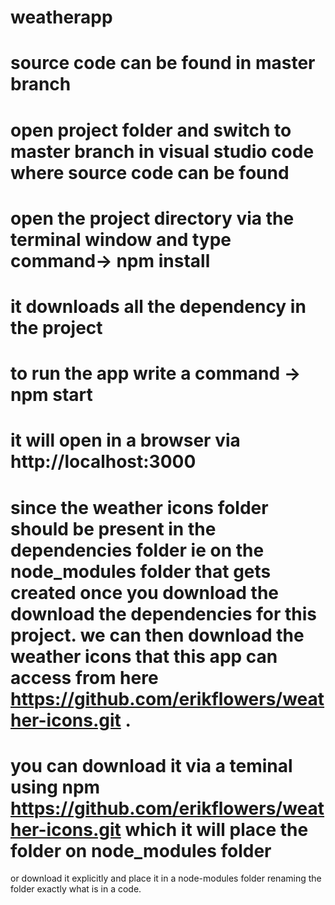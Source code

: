 # weatherapp
# source code can be found in master branch
# open project folder and switch to master branch in visual studio code where source code can be found
# open the project directory via the terminal window and type command-> npm install 
# it downloads all the dependency in the project
# to run the app write a command -> npm start
# it will open in a browser via http://localhost:3000
# since the weather icons folder should be present in the dependencies folder ie on the node_modules folder that gets created once you download the download the dependencies for this project. we can then download the weather icons that this app can access from here https://github.com/erikflowers/weather-icons.git .
# you can download it via a teminal using npm https://github.com/erikflowers/weather-icons.git which it will place the folder on node_modules folder
or download it explicitly and place it in a node-modules folder renaming the folder exactly what is in a code.

